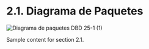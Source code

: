 # 2.1. Diagrama de Paquetes

![Diagrama de paquetes DBD 25-1 (1)](https://github.com/user-attachments/assets/fd708971-738c-41fe-8329-e3956b161c7b)

Sample content for section 2.1.
